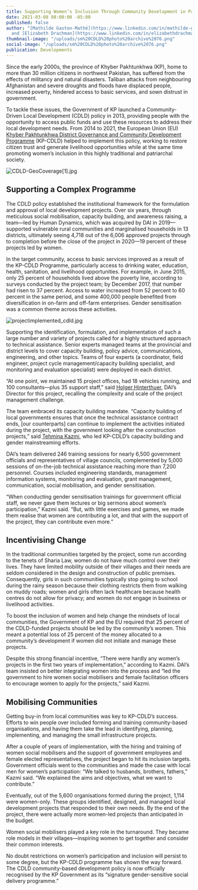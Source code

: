 ```yaml
---
title: Supporting Women’s Inclusion Through Community Development in Pakistan
date: 2021-03-08 08:00:00 -05:00
published: false
author: "[Mathilde Gaston-Mathé](https://www.linkedin.com/in/mathilde-gaston-math%C3%A9-089a7022/)
  and [Elizabeth Drachman](https://www.linkedin.com/in/elizabethdrachman/) "
thumbnail-image: "/uploads/sm%20CDLD%20photo%20archive%2076.png"
social-image: "/uploads/sm%20CDLD%20photo%20archive%2076.png"
publication: Developments
---
```


Since the early 2000s, the province of Khyber Pakhtunkhwa (KP), home to more than 30 million citizens in northwest Pakistan, has suffered from the effects of militancy and natural disasters. Taliban attacks from neighbouring Afghanistan and severe droughts and floods have displaced people, increased poverty, hindered access to basic services, and sown distrust in government.  

To tackle these issues, the Government of KP launched a Community-Driven Local Development (CDLD) policy in 2013, providing people with the opportunity to access public funds and use these resources to address their local development needs. From 2014 to 2021, the European Union (EU) [Khyber Pakhtunkhwa District Governance and Community Development Programme](https://www.dai.com/our-work/projects/pakistan-khyber-pakhtunkhwa-district-governance-and-community-development-programme-kp-cdld) (KP-CDLD) helped to implement this policy, working to restore citizen trust and generate livelihood opportunities while at the same time promoting women’s inclusion in this highly traditional and patriarchal society. 






![CDLD-GeoCoverage[1].jpg](/uploads/CDLD-GeoCoverage%5B1%5D.jpg)
## Supporting a Complex Programme  

The CDLD policy established the institutional framework for the formulation and approval of local development projects. Over six years, through meticulous social mobilisation, capacity building, and awareness raising, a team—led by Human Dynamics, which was acquired by DAI in 2019—supported vulnerable rural communities and marginalised households in 13 districts, ultimately seeing 4,718 out of the 6,006 approved projects through to completion before the close of the project in 2020—19 percent of these projects led by women.  

In the target community, access to basic services improved as a result of the KP-CDLD Programme, particularly access to drinking water, education, health, sanitation, and livelihood opportunities. For example, in June 2015, only 25 percent of households lived above the poverty line, according to surveys conducted by the project team; by December 2017, that number had risen to 37 percent. Access to water increased from 52 percent to 60 percent in the same period, and some 400,000 people benefited from diversification in on-farm and off-farm enterprises. Gender sensitisation was a common theme across these activities. 

![projectimplemented_cdld.jpg](/uploads/projectimplemented_cdld.jpg)

Supporting the identification, formulation, and implementation of such a large number and variety of projects called for a highly structured approach to technical assistance. Senior experts managed teams at the provincial and district levels to cover capacity building, policy advice, communications, engineering, and other topics. Teams of four experts (a coordinator, field engineer, project cycle management/capacity building specialist, and monitoring and evaluation specialist) were deployed in each district. 

“At one point, we maintained 15 project offices, had 18 vehicles running, and 100 consultants—plus 35 support staff,” said [Holger Hinterthuer](https://www.linkedin.com/in/holger-hinterthuer-3851a433/), DAI’s Director for this project, recalling the complexity and scale of the project management challenge. 

The team embraced its capacity building mandate. “Capacity building of local governments ensures that once the technical assistance contract ends, [our counterparts] can continue to implement the activities initiated during the project, with the government looking after the construction projects,” said [Tehmina Kazmi](https://www.linkedin.com/in/tehmina-kazmi-60460210/), who led KP-CDLD’s capacity building and gender mainstreaming efforts.  

DAI’s team delivered 246 training sessions for nearly 6,500 government officials and representatives of village councils, complemented by 5,000 sessions of on-the-job technical assistance reaching more than 7,200 personnel. Courses included engineering standards, management information systems, monitoring and evaluation, grant management, communication, social mobilisation, and gender sensitisation.  

“When conducting gender sensitisation trainings for government official staff, we never gave them lectures or big sermons about women’s participation,” Kazmi said. “But, with little exercises and games, we made them realise that women are contributing a lot, and that with the support of the project, they can contribute even more.” 

## Incentivising Change 

In the traditional communities targeted by the project, some run according to the tenets of Sharia Law, women do not have much control over their lives. They have limited mobility outside of their villages and their needs are seldom considered in the design and construction of public premises. Consequently, girls in such communities typically stop going to school during the rainy season because their clothing restricts them from walking on muddy roads; women and girls often lack healthcare because health centres do not allow for privacy; and women do not engage in business or livelihood activities. 

To boost the inclusion of women and help change the mindsets of local communities, the Government of KP and the EU required that 25 percent of the CDLD-funded projects should be led by the community’s women. This meant a potential loss of 25 percent of the money allocated to a community’s development if women did not initiate and manage these projects.  

Despite this strong financial incentive, “There were hardly any women’s projects in the first two years of implementation,” according to Kazmi. DAI’s team insisted on better integrating women into the process and “led the government to hire women social mobilisers and female facilitation officers to encourage women to apply for the projects,” said Kazmi.  

## Mobilising Communities 

Getting buy-in from local communities was key to KP-CDLD’s success. Efforts to win people over included forming and training community-based organisations, and having them take the lead in identifying, planning, implementing, and managing the small infrastructure projects.  

After a couple of years of implementation, with the hiring and training of women social mobilisers and the support of government employees and female elected representatives, the project began to hit its inclusion targets. Government officials went to the communities and made the case with local men for women’s participation: “We talked to husbands, brothers, fathers,” Kazmi said. “We explained the aims and objectives, what we want to contribute.” 

Eventually, out of the 5,600 organisations formed during the project, 1,114 were women-only. These groups identified, designed, and managed local development projects that responded to their own needs. By the end of the project, there were actually more women-led projects than anticipated in the budget.  

Women social mobilisers played a key role in the turnaround. They became role models in their villages—inspiring women to get together and consider their common interests.  

No doubt restrictions on women’s participation and inclusion will persist to some degree, but the KP-CDLD programme has shown the way forward. The CDLD community-based development policy is now officially recognised by the KP Government as its “signature gender-sensitive social delivery programme.” 
